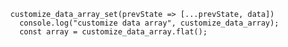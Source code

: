       customize_data_array_set(prevState => [...prevState, data])
        console.log("customize data array", customize_data_array);
        const array = customize_data_array.flat();
